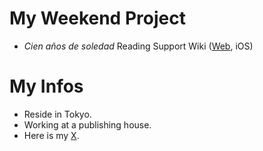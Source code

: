 # My Weekend Project
- *Cien años de soledad* Reading Support Wiki ([Web](https://macondo.wiki/), iOS)

# My Infos
- Reside in Tokyo.
- Working at a publishing house.
- Here is my [X](http://x.com/analekt).
